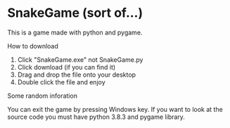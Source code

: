 # SnakeGame (sort of...)
This is a game made with python and pygame.

How to download 

  1. Click "SnakeGame.exe" not SnakeGame.py
  2. Click download (if you can find it)
  3. Drag and drop the file onto your desktop
  4. Double click the file and enjoy

Some random inforation

  You can exit the game by pressing Windows key.
  If you want to look at the source code you must have python 3.8.3 and pygame library.
